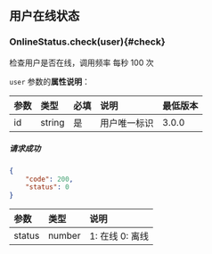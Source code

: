 ## 用户在线状态

### OnlineStatus.check(user){#check}

检查用户是否在线，调用频率 每秒 100 次

`user` 参数的**属性说明**：

| 参数   	 |	类型		| 必填	| 说明 							|最低版本		|
| :----------|:--------	|:-----	|:------------------------------|:--------
|	id		 |	string	|	是 	| 用户唯一标识	| 3.0.0|

##### 请求成功

```json
{
    "code": 200,
    "status": 0
}
```

| 参数   	 |	类型		| 说明
| :----------|:--------	|:-----
|	status	 |	number	| 1: 在线  0: 离线
